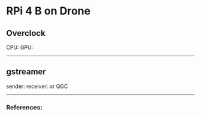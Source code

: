 # RPi 4 B on Drone
## Overclock
CPU:
GPU:

***

## gstreamer
sender:
receiver:
or QGC

***

### References:
